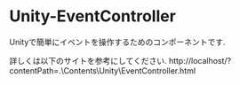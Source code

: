 # Unity-EventController
Unityで簡単にイベントを操作するためのコンポーネントです.

詳しくは以下のサイトを参考にしてください.
http://localhost/?contentPath=.\Contents\Unity\EventController.html
